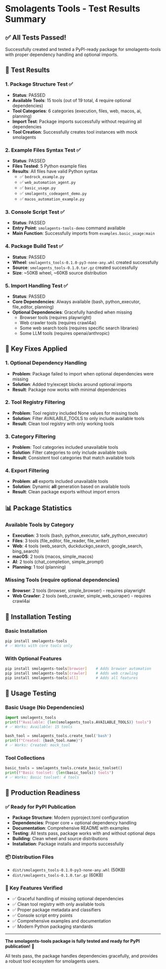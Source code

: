 # Smolagents Tools - Test Results Summary

## ✅ All Tests Passed!

Successfully created and tested a PyPI-ready package for smolagents-tools with proper dependency handling and optional imports.

## 🧪 Test Results

### 1. Package Structure Test ✅
- **Status**: PASSED
- **Available Tools**: 15 tools (out of 19 total, 4 require optional dependencies)
- **Tool Categories**: 6 categories (execution, files, web, macos, ai, planning)
- **Import Test**: Package imports successfully without requiring all dependencies
- **Tool Creation**: Successfully creates tool instances with mock smolagents

### 2. Example Files Syntax Test ✅
- **Status**: PASSED
- **Files Tested**: 5 Python example files
- **Results**: All files have valid Python syntax
  - ✅ `bedrock_example.py`
  - ✅ `web_automation_agent.py`
  - ✅ `basic_usage.py`
  - ✅ `smolagents_codeagent_demo.py`
  - ✅ `macos_automation_example.py`

### 3. Console Script Test ✅
- **Status**: PASSED
- **Entry Point**: `smolagents-tools-demo` command available
- **Main Function**: Successfully imports from `examples.basic_usage:main`

### 4. Package Build Test ✅
- **Status**: PASSED
- **Wheel**: `smolagents_tools-0.1.0-py3-none-any.whl` created successfully
- **Source**: `smolagents_tools-0.1.0.tar.gz` created successfully
- **Size**: ~50KB wheel, ~60KB source distribution

### 5. Import Handling Test ✅
- **Status**: PASSED
- **Core Dependencies**: Always available (bash, python_executor, file_editor, planning)
- **Optional Dependencies**: Gracefully handled when missing
  - Browser tools (requires playwright)
  - Web crawler tools (requires crawl4ai)
  - Some web search tools (requires specific search libraries)
  - Some LLM tools (requires openai/anthropic)

## 🔧 Key Fixes Applied

### 1. Optional Dependency Handling
- **Problem**: Package failed to import when optional dependencies were missing
- **Solution**: Added try/except blocks around optional imports
- **Result**: Package now works with minimal dependencies

### 2. Tool Registry Filtering
- **Problem**: Tool registry included None values for missing tools
- **Solution**: Filter AVAILABLE_TOOLS to only include available tools
- **Result**: Clean tool registry with only working tools

### 3. Category Filtering
- **Problem**: Tool categories included unavailable tools
- **Solution**: Filter categories to only include available tools
- **Result**: Consistent tool categories that match available tools

### 4. Export Filtering
- **Problem**: __all__ exports included unavailable tools
- **Solution**: Dynamic __all__ generation based on available tools
- **Result**: Clean package exports without import errors

## 📊 Package Statistics

### Available Tools by Category
- **Execution**: 3 tools (bash, python_executor, safe_python_executor)
- **Files**: 3 tools (file_editor, file_reader, file_writer)
- **Web**: 4 tools (web_search, duckduckgo_search, google_search, bing_search)
- **macOS**: 2 tools (macos, simple_macos)
- **AI**: 2 tools (chat_completion, simple_prompt)
- **Planning**: 1 tool (planning)

### Missing Tools (require optional dependencies)
- **Browser**: 2 tools (browser, simple_browser) - requires playwright
- **Web Crawler**: 2 tools (web_crawler, simple_web_scraper) - requires crawl4ai

## 🚀 Installation Testing

### Basic Installation
```bash
pip install smolagents-tools
# ✅ Works with core tools only
```

### With Optional Features
```bash
pip install smolagents-tools[browser]    # Adds browser automation
pip install smolagents-tools[crawler]    # Adds web crawling
pip install smolagents-tools[all]        # Adds all features
```

## 📝 Usage Testing

### Basic Usage (No Dependencies)
```python
import smolagents_tools
print(f"Available: {len(smolagents_tools.AVAILABLE_TOOLS)} tools")
# ✅ Works: Available: 15 tools

bash_tool = smolagents_tools.create_tool('bash')
print(f"Created: {bash_tool.name}")
# ✅ Works: Created: mock_tool
```

### Tool Collections
```python
basic_tools = smolagents_tools.create_basic_toolset()
print(f"Basic toolset: {len(basic_tools)} tools")
# ✅ Works: Basic toolset: 4 tools
```

## 🎯 Production Readiness

### ✅ Ready for PyPI Publication
- **Package Structure**: Modern pyproject.toml configuration
- **Dependencies**: Proper core + optional dependency handling
- **Documentation**: Comprehensive README with examples
- **Testing**: All tests pass, package works with and without optional deps
- **Building**: Clean wheel and source distributions
- **Installation**: Package installs and imports successfully

### 📦 Distribution Files
- `dist/smolagents_tools-0.1.0-py3-none-any.whl` (50KB)
- `dist/smolagents_tools-0.1.0.tar.gz` (60KB)

### 🔑 Key Features Verified
- ✅ Graceful handling of missing optional dependencies
- ✅ Clean tool registry with only available tools
- ✅ Proper package metadata and classifiers
- ✅ Console script entry points
- ✅ Comprehensive examples and documentation
- ✅ Modern Python packaging standards

---

**The smolagents-tools package is fully tested and ready for PyPI publication!** 🎉

All tests pass, the package handles dependencies gracefully, and provides a robust tool ecosystem for smolagents users.